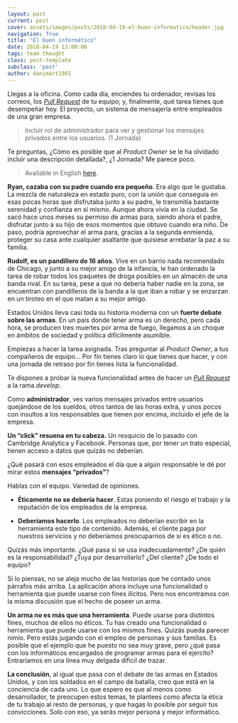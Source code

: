 ```yaml
---
layout: post
current: post
cover: assets/images/posts/2018-04-19-el-buen-informatico/header.jpg
navigation: True
title: "El buen informático"
date: 2018-04-19 12:00:00
tags: team thought
class: post-template
subclass: 'post'
author: danimart1991
---
```


Llegas a la oficina. Como cada día, enciendes tu ordenador, revisas los correos, los [*Pull Request*](http://www.nocountryforgeeks.com/pull-requests/) de tu equipo; y, finalmente, qué tarea tienes que desempeñar hoy. El proyecto, un sistema de mensajería entre empleados de una gran empresa.

> Incluir rol de administrador para ver y gestionar los mensajes privados entre los usuarios. (1 Jornada)

Te preguntas, ¿Cómo es posible que al *Product Owner* se le ha olvidado incluir una descripción detallada?, ¿1 Jornada? Me parece poco.

> Available in English [here](https://www.danielmartingonzalez.com/en/the-good-it-guy/).

**Ryan, cazaba con su padre cuando era pequeño**. Era algo que le gustaba. La mezcla de naturaleza en estado puro, con la unión que conseguía en esas pocas horas que disfrutaba junto a su padre, le transmitía bastante serenidad y confianza en sí mismo. Aunque ahora vivía en la ciudad. Se sacó hace unos meses su permiso de armas para, siendo ahora el padre, disfrutar junto a su hijo de esos momentos que obtuvo cuando era niño. De paso, podría aprovechar el arma para, gracias a la segunda enmienda, proteger su casa ante cualquier asaltante que quisiese arrebatar la paz a su familia.

**Rudolf, es un pandillero de 16 años**. Vive en un barrio nada recomendado de Chicago, y junto a su mejor amigo de la infancia, le han ordenado la tarea de robar todos los paquetes de droga posibles en un almacén de una banda rival. En su tarea, pese a que no debería haber nadie en la zona, se encuentran con pandilleros de la banda a la que iban a robar y se enzarzan en un tiroteo en el que matan a su mejor amigo.

Estados Unidos lleva casi toda su historia moderna con un **fuerte debate sobre las armas**. En un país donde tener arma es un derecho, pero cada hora, se producen tres muertes por arma de fuego, llegamos a un choque en ámbitos de sociedad y política difícilmente asumible.

Empiezas a hacer la tarea asignada. Tras preguntar al *Product Owner*, a tus compañeros de equipo… Por fin tienes claro lo que tienes que hacer, y con una jornada de retraso por fin tienes lista la funcionalidad.

Te dispones a probar la nueva funcionalidad antes de hacer un [*Pull Request*](http://www.nocountryforgeeks.com/pull-requests/) a la rama *develop*.

Como **administrador**, ves varios mensajes privados entre usuarios quejándose de los sueldos, otros tantos de las horas extra, y unos pocos con insultos a los responsables que tienen por encima, incluido el jefe de la empresa.

**Un “click” resuena en tu cabeza.** Un resquicio de lo pasado con Cambridge Analytica y Facebook. Personas que, por tener un trato especial, tienen acceso a datos que quizás no deberían.

¿Qué pasará con esos empleados el día que a algún responsable le dé por mirar estos **mensajes “privados”**?

Hablas con el equipo. Variedad de opiniones.

- **Éticamente no se debería hacer**. Estas poniendo el riesgo el trabajo y la reputación de los empleados de la empresa.

- **Deberíamos hacerlo**. Los empleados no deberían escribir en la herramienta este tipo de contenido. Además, el cliente paga por nuestros servicios y no deberíamos preocuparnos de si es ético o no.

Quizás más importante. ¿Qué pasa si se usa inadecuadamente? ¿De quién es la responsabilidad? ¿Tuya por desarrollarlo? ¿Del cliente? ¿De todo el equipo?

Si lo piensas, no se aleja mucho de las historias que he contado unos párrafos más arriba. La aplicación ahora incluye una funcionalidad o herramienta que puede usarse con fines ilícitos. Pero nos encontramos con la misma discusión que el hecho de poseer un arma.

**Un arma no es más que una herramienta**. Puede usarse para distintos fines, muchos de ellos no éticos. Tu has creado una funcionalidad o herramienta que puede usarse con los mismos fines. Quizás pueda parecer nimio. Pero estás jugando con el empleo de personas y sus familias. Es posible que el ejemplo que he puesto no sea muy grave, pero ¿qué pasa con los informáticos encargados de programar armas para el ejercito? Entraríamos en una línea muy delgada difícil de trazar.

**La conclusión**, al igual que pasa con el debate de las armas en Estados Unidos, y con los soldados en el campo de batalla, creo que está en la conciencia de cada uno. Lo que espero es que al menos como desarrollador, te preocupen estos temas, te plantees como afecta la ética de tu trabajo al resto de personas, y que hagas lo posible por seguir tus convicciones. Solo con eso, ya serás mejor persona y mejor informático.
